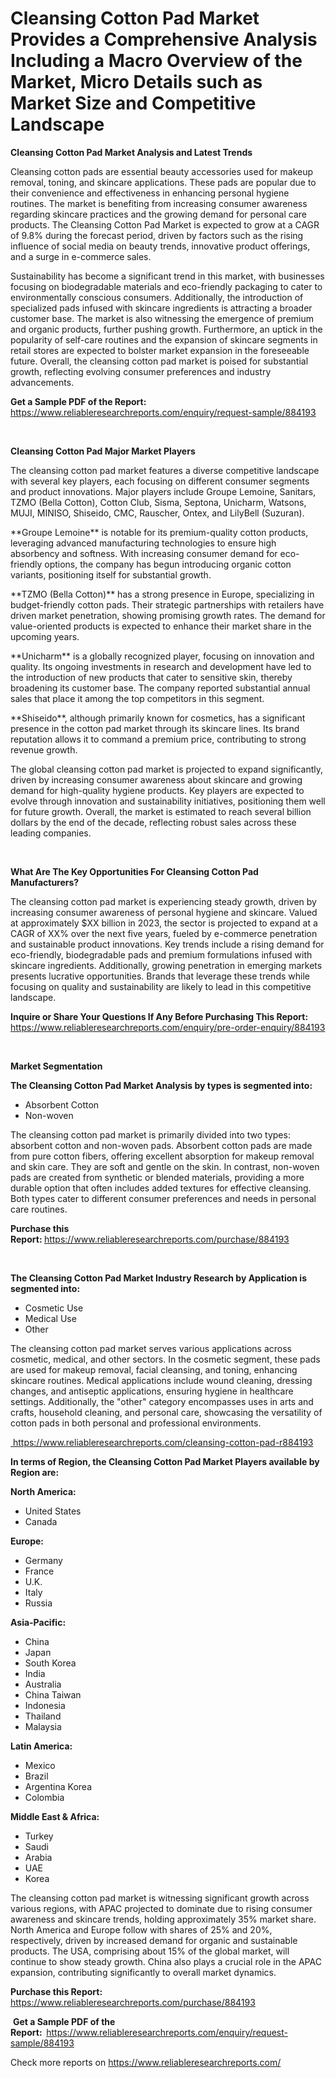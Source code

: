 <p><h1>Cleansing Cotton Pad Market Provides a Comprehensive Analysis Including a Macro Overview of the Market, Micro Details such as Market Size and Competitive Landscape</h1></p><p><strong>Cleansing Cotton Pad Market Analysis and Latest Trends</strong></p>
<p><p>Cleansing cotton pads are essential beauty accessories used for makeup removal, toning, and skincare applications. These pads are popular due to their convenience and effectiveness in enhancing personal hygiene routines. The market is benefiting from increasing consumer awareness regarding skincare practices and the growing demand for personal care products. The Cleansing Cotton Pad Market is expected to grow at a CAGR of 9.8% during the forecast period, driven by factors such as the rising influence of social media on beauty trends, innovative product offerings, and a surge in e-commerce sales.</p><p>Sustainability has become a significant trend in this market, with businesses focusing on biodegradable materials and eco-friendly packaging to cater to environmentally conscious consumers. Additionally, the introduction of specialized pads infused with skincare ingredients is attracting a broader customer base. The market is also witnessing the emergence of premium and organic products, further pushing growth. Furthermore, an uptick in the popularity of self-care routines and the expansion of skincare segments in retail stores are expected to bolster market expansion in the foreseeable future. Overall, the cleansing cotton pad market is poised for substantial growth, reflecting evolving consumer preferences and industry advancements.</p></p>
<p><strong>Get a Sample PDF of the Report:&nbsp;</strong> <a href="https://www.reliableresearchreports.com/enquiry/request-sample/884193?utm_campaign=2197&utm_medium=2&utm_source=Github&utm_content=ia&utm_term=09022025&utm_id=cleansing-cotton-pad">https://www.reliableresearchreports.com/enquiry/request-sample/884193</a></p>
<p>&nbsp;</p>
<p><strong>Cleansing Cotton Pad Major Market Players</strong></p>
<p><p>The cleansing cotton pad market features a diverse competitive landscape with several key players, each focusing on different consumer segments and product innovations. Major players include Groupe Lemoine, Sanitars, TZMO (Bella Cotton), Cotton Club, Sisma, Septona, Unicharm, Watsons, MUJI, MINISO, Shiseido, CMC, Rauscher, Ontex, and LilyBell (Suzuran).</p><p>**Groupe Lemoine** is notable for its premium-quality cotton products, leveraging advanced manufacturing technologies to ensure high absorbency and softness. With increasing consumer demand for eco-friendly options, the company has begun introducing organic cotton variants, positioning itself for substantial growth.</p><p>**TZMO (Bella Cotton)** has a strong presence in Europe, specializing in budget-friendly cotton pads. Their strategic partnerships with retailers have driven market penetration, showing promising growth rates. The demand for value-oriented products is expected to enhance their market share in the upcoming years.</p><p>**Unicharm** is a globally recognized player, focusing on innovation and quality. Its ongoing investments in research and development have led to the introduction of new products that cater to sensitive skin, thereby broadening its customer base. The company reported substantial annual sales that place it among the top competitors in this segment.</p><p>**Shiseido**, although primarily known for cosmetics, has a significant presence in the cotton pad market through its skincare lines. Its brand reputation allows it to command a premium price, contributing to strong revenue growth.</p><p>The global cleansing cotton pad market is projected to expand significantly, driven by increasing consumer awareness about skincare and growing demand for high-quality hygiene products. Key players are expected to evolve through innovation and sustainability initiatives, positioning them well for future growth. Overall, the market is estimated to reach several billion dollars by the end of the decade, reflecting robust sales across these leading companies.</p></p>
<p>&nbsp;</p>
<p><strong>What Are The Key Opportunities For Cleansing Cotton Pad Manufacturers?</strong></p>
<p><p>The cleansing cotton pad market is experiencing steady growth, driven by increasing consumer awareness of personal hygiene and skincare. Valued at approximately $XX billion in 2023, the sector is projected to expand at a CAGR of XX% over the next five years, fueled by e-commerce penetration and sustainable product innovations. Key trends include a rising demand for eco-friendly, biodegradable pads and premium formulations infused with skincare ingredients. Additionally, growing penetration in emerging markets presents lucrative opportunities. Brands that leverage these trends while focusing on quality and sustainability are likely to lead in this competitive landscape.</p></p>
<p><strong>Inquire or Share Your Questions If Any Before Purchasing This Report:</strong> <a href="https://www.reliableresearchreports.com/enquiry/pre-order-enquiry/884193?utm_campaign=2197&utm_medium=2&utm_source=Github&utm_content=ia&utm_term=09022025&utm_id=cleansing-cotton-pad">https://www.reliableresearchreports.com/enquiry/pre-order-enquiry/884193</a></p>
<p>&nbsp;</p>
<p><strong>Market Segmentation</strong></p>
<p><strong>The Cleansing Cotton Pad Market Analysis by types is segmented into:</strong></p>
<p><ul><li>Absorbent Cotton</li><li>Non-woven</li></ul></p>
<p><p>The cleansing cotton pad market is primarily divided into two types: absorbent cotton and non-woven pads. Absorbent cotton pads are made from pure cotton fibers, offering excellent absorption for makeup removal and skin care. They are soft and gentle on the skin. In contrast, non-woven pads are created from synthetic or blended materials, providing a more durable option that often includes added textures for effective cleansing. Both types cater to different consumer preferences and needs in personal care routines.</p></p>
<p><strong>Purchase this Report:&nbsp;</strong><a href="https://www.reliableresearchreports.com/purchase/884193?utm_campaign=2197&utm_medium=2&utm_source=Github&utm_content=ia&utm_term=09022025&utm_id=cleansing-cotton-pad">https://www.reliableresearchreports.com/purchase/884193</a></p>
<p>&nbsp;</p>
<p><strong>The Cleansing Cotton Pad Market Industry Research by Application is segmented into:</strong></p>
<p><ul><li>Cosmetic Use</li><li>Medical Use</li><li>Other</li></ul></p>
<p><p>The cleansing cotton pad market serves various applications across cosmetic, medical, and other sectors. In the cosmetic segment, these pads are used for makeup removal, facial cleansing, and toning, enhancing skincare routines. Medical applications include wound cleaning, dressing changes, and antiseptic applications, ensuring hygiene in healthcare settings. Additionally, the "other" category encompasses uses in arts and crafts, household cleaning, and personal care, showcasing the versatility of cotton pads in both personal and professional environments.</p></p>
<p><a href="https://www.reliableresearchreports.com/cleansing-cotton-pad-r884193?utm_campaign=2197&utm_medium=2&utm_source=Github&utm_content=ia&utm_term=09022025&utm_id=cleansing-cotton-pad">&nbsp;https://www.reliableresearchreports.com/cleansing-cotton-pad-r884193</a></p>
<p><strong>In terms of Region, the Cleansing Cotton Pad Market Players available by Region are:</strong></p>
<p>
    <p> <strong> North America: </strong>
        <ul>
            <li>United States</li>
            <li>Canada</li>
        </ul>
        </p> 
    <p> <strong> Europe: </strong>
        <ul>
            <li>Germany</li>
            <li>France</li>
            <li>U.K.</li>
            <li>Italy</li>
            <li>Russia</li>
        </ul>
        </p> 
    <p> <strong> Asia-Pacific: </strong>
        <ul>
            <li>China</li>
            <li>Japan</li>
            <li>South Korea</li>
            <li>India</li>
            <li>Australia</li>
            <li>China Taiwan</li>
            <li>Indonesia</li>
            <li>Thailand</li>
            <li>Malaysia</li>
        </ul>
        </p> 
    <p> <strong> Latin America: </strong>
        <ul>
            <li>Mexico</li>
            <li>Brazil</li>
            <li>Argentina Korea</li>
            <li>Colombia</li>
        </ul>
        </p> 
    <p> <strong> Middle East & Africa: </strong>
        <ul>
            <li>Turkey</li>
            <li>Saudi</li>
            <li>Arabia</li>
            <li>UAE</li>
            <li>Korea</li>
        </ul>
    </p>
    </p>
<p><p>The cleansing cotton pad market is witnessing significant growth across various regions, with APAC projected to dominate due to rising consumer awareness and skincare trends, holding approximately 35% market share. North America and Europe follow with shares of 25% and 20%, respectively, driven by increased demand for organic and sustainable products. The USA, comprising about 15% of the global market, will continue to show steady growth. China also plays a crucial role in the APAC expansion, contributing significantly to overall market dynamics.</p></p>
<p><strong>Purchase this Report: </strong><a href="https://www.reliableresearchreports.com/purchase/884193?utm_campaign=2197&utm_medium=2&utm_source=Github&utm_content=ia&utm_term=09022025&utm_id=cleansing-cotton-pad">https://www.reliableresearchreports.com/purchase/884193</a></p>
<p>&nbsp;<strong>Get a Sample PDF of the Report:&nbsp;&nbsp;</strong><a href="https://www.reliableresearchreports.com/enquiry/request-sample/884193?utm_campaign=2197&utm_medium=2&utm_source=Github&utm_content=ia&utm_term=09022025&utm_id=cleansing-cotton-pad">https://www.reliableresearchreports.com/enquiry/request-sample/884193</a></p>
<p><strong></strong></p>
<p>Check more reports on <a href="https://www.reliableresearchreports.com/?utm_campaign=2197&utm_medium=2&utm_source=Github&utm_content=ia&utm_term=09022025&utm_id=cleansing-cotton-pad">https://www.reliableresearchreports.com/</a></p>